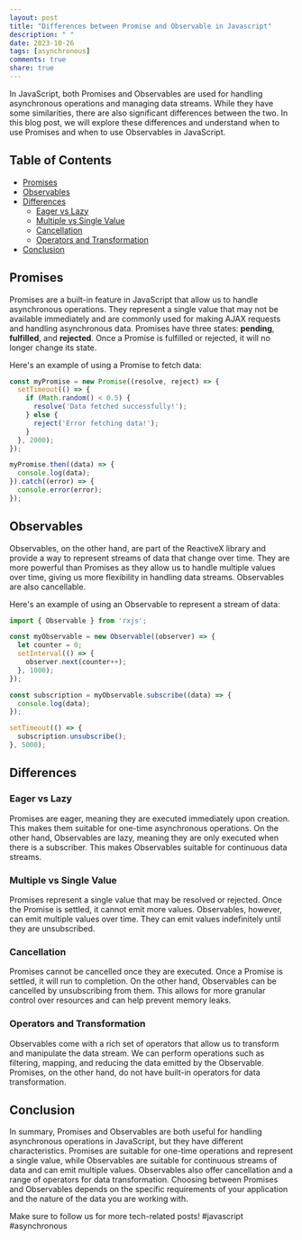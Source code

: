 ```yaml
---
layout: post
title: "Differences between Promise and Observable in Javascript"
description: " "
date: 2023-10-26
tags: [asynchronous]
comments: true
share: true
---
```


In JavaScript, both Promises and Observables are used for handling asynchronous operations and managing data streams. While they have some similarities, there are also significant differences between the two. In this blog post, we will explore these differences and understand when to use Promises and when to use Observables in JavaScript.

## Table of Contents
- [Promises](#promises)
- [Observables](#observables)
- [Differences](#differences)
  - [Eager vs Lazy](#eager-vs-lazy)
  - [Multiple vs Single Value](#multiple-vs-single-value)
  - [Cancellation](#cancellation)
  - [Operators and Transformation](#operators-and-transformation)
- [Conclusion](#conclusion)

## Promises

Promises are a built-in feature in JavaScript that allow us to handle asynchronous operations. They represent a single value that may not be available immediately and are commonly used for making AJAX requests and handling asynchronous data. Promises have three states: **pending**, **fulfilled**, and **rejected**. Once a Promise is fulfilled or rejected, it will no longer change its state.

Here's an example of using a Promise to fetch data:

```javascript
const myPromise = new Promise((resolve, reject) => {
  setTimeout(() => {
    if (Math.random() < 0.5) {
      resolve('Data fetched successfully!');
    } else {
      reject('Error fetching data!');
    }
  }, 2000);
});

myPromise.then((data) => {
  console.log(data);
}).catch((error) => {
  console.error(error);
});
```

## Observables

Observables, on the other hand, are part of the ReactiveX library and provide a way to represent streams of data that change over time. They are more powerful than Promises as they allow us to handle multiple values over time, giving us more flexibility in handling data streams. Observables are also cancellable.

Here's an example of using an Observable to represent a stream of data:

```javascript
import { Observable } from 'rxjs';

const myObservable = new Observable((observer) => {
  let counter = 0;
  setInterval(() => {
    observer.next(counter++);
  }, 1000);
});

const subscription = myObservable.subscribe((data) => {
  console.log(data);
});

setTimeout(() => {
  subscription.unsubscribe();
}, 5000);
```

## Differences

### Eager vs Lazy

Promises are eager, meaning they are executed immediately upon creation. This makes them suitable for one-time asynchronous operations. On the other hand, Observables are lazy, meaning they are only executed when there is a subscriber. This makes Observables suitable for continuous data streams.

### Multiple vs Single Value

Promises represent a single value that may be resolved or rejected. Once the Promise is settled, it cannot emit more values. Observables, however, can emit multiple values over time. They can emit values indefinitely until they are unsubscribed.

### Cancellation

Promises cannot be cancelled once they are executed. Once a Promise is settled, it will run to completion. On the other hand, Observables can be cancelled by unsubscribing from them. This allows for more granular control over resources and can help prevent memory leaks.

### Operators and Transformation

Observables come with a rich set of operators that allow us to transform and manipulate the data stream. We can perform operations such as filtering, mapping, and reducing the data emitted by the Observable. Promises, on the other hand, do not have built-in operators for data transformation.

## Conclusion

In summary, Promises and Observables are both useful for handling asynchronous operations in JavaScript, but they have different characteristics. Promises are suitable for one-time operations and represent a single value, while Observables are suitable for continuous streams of data and can emit multiple values. Observables also offer cancellation and a range of operators for data transformation. Choosing between Promises and Observables depends on the specific requirements of your application and the nature of the data you are working with.

Make sure to follow us for more tech-related posts! #javascript #asynchronous